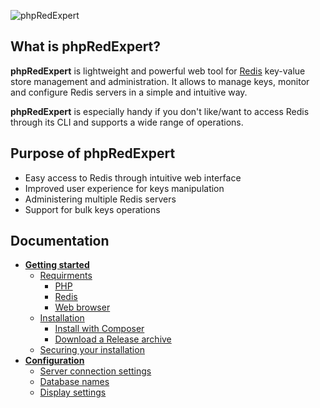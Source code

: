 ![phpRedExpert](https://raw.githubusercontent.com/eugef/phpRedExpert/gh-pages/docs/phpredexpert-logo-text.png)
## What is phpRedExpert?

**phpRedExpert** is lightweight and powerful web tool for [Redis](www.redis.io) key-value store management and administration. It allows to manage keys, monitor and configure Redis servers in a simple and intuitive way. 

**phpRedExpert** is especially handy if you don't like/want to access Redis through its CLI and supports a wide range of operations.

## Purpose of phpRedExpert

* Easy access to Redis through intuitive web interface
* Improved user experience for keys manipulation
* Administering multiple Redis servers
* Support for bulk keys operations

## Documentation

* [**Getting started**](https://github.com/eugef/phpRedExpert/wiki/Getting-started)
  * [Requirments](https://github.com/eugef/phpRedExpert/wiki/Getting-started#requirements)
    * [PHP](https://github.com/eugef/phpRedExpert/wiki/Getting-started#php)
    * [Redis](https://github.com/eugef/phpRedExpert/wiki/Getting-started#redis)
    * [Web browser](https://github.com/eugef/phpRedExpert/wiki/Getting-started#web-browser)
  * [Installation](https://github.com/eugef/phpRedExpert/wiki/Getting-started#installation)
    * [Install with Composer](https://github.com/eugef/phpRedExpert/wiki/Getting-started#install-with-composer)
    * [Download a Release archive](https://github.com/eugef/phpRedExpert/wiki/Getting-started#download-a-release-archive)
  * [Securing your installation](https://github.com/eugef/phpRedExpert/wiki/Getting-started#securing-your-installation)
* [**Configuration**](https://github.com/eugef/phpRedExpert/wiki/Configuration)
  * [Server connection settings](https://github.com/eugef/phpRedExpert/wiki/Configuration#server-connection-settings)
  * [Database names](https://github.com/eugef/phpRedExpert/wiki/Configuration#database-names)
  * [Display settings](https://github.com/eugef/phpRedExpert/wiki/Configuration#display-settings)

